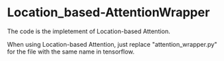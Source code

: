 # Location_based-AttentionWrapper
The code is the impletement of Location-based Attention.

When using Location-based Attention, just replace "attention_wrapper.py" for the file with the same name in tensorflow.
